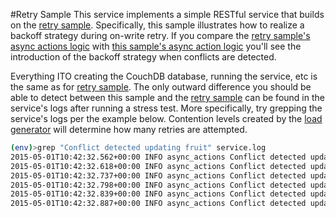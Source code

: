 #Retry Sample
This service implements a simple RESTful service that
builds on the [retry sample](../retry).
Specifically, this sample illustrates how
to realize a backoff strategy during on-write retry.
If you compare the [retry sample's async actions logic](../retry/async_actions.py)
with [this sample's async action logic](async_actions.py) you'll
see the introduction of the backoff strategy when conflicts are detected.

Everything ITO creating the CouchDB database, running the service, etc
is the same as for [retry sample](../retry). The only outward difference
you should be able to detect between this sample and the [retry sample](../retry)
can be found in the service's logs after running a stress test.
More specifically, try grepping the service's logs per the example
below. Contention levels created by the [load generator](../loadgen) 
will determine how many retries are attempted.

```bash
(env)>grep "Conflict detected updating fruit" service.log
2015-05-01T10:42:32.562+00:00 INFO async_actions Conflict detected updating fruit '1ea993fd52754b6cb5264da70e93a03d' - pausing for a bit
2015-05-01T10:42:32.618+00:00 INFO async_actions Conflict detected updating fruit '1ea993fd52754b6cb5264da70e93a03d' - retrying update after waiting 55 ms
2015-05-01T10:42:32.737+00:00 INFO async_actions Conflict detected updating fruit 'dfd16c86bf2240cf9fc5cb6b2f9fb280' - pausing for a bit
2015-05-01T10:42:32.798+00:00 INFO async_actions Conflict detected updating fruit 'dfd16c86bf2240cf9fc5cb6b2f9fb280' - retrying update after waiting 60 ms
2015-05-01T10:42:32.839+00:00 INFO async_actions Conflict detected updating fruit 'dfd16c86bf2240cf9fc5cb6b2f9fb280' - pausing for a bit
2015-05-01T10:42:32.887+00:00 INFO async_actions Conflict detected updating fruit 'dfd16c86bf2240cf9fc5cb6b2f9fb280' - retrying update after waiting 47 ms
```
